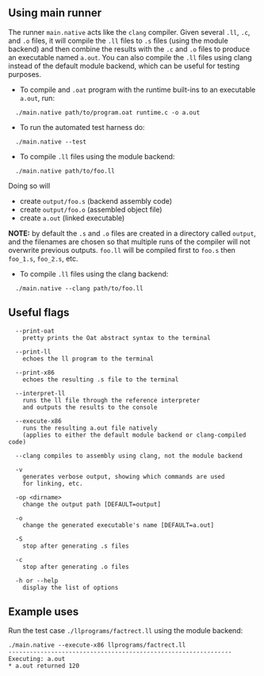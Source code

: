 ## Using main runner

The runner `main.native` acts like the `clang` compiler. Given several
`.ll`, `.c`, and `.o` files, it will compile the `.ll` files to `.s` files
(using the module backend) and then combine the results with the `.c`
and `.o` files to produce an executable named `a.out`. You can also
compile the `.ll` files using clang instead of the default module backend,
which can be useful for testing purposes.

* To compile and `.oat` program with the runtime built-ins to an
executable `a.out`, run:
```
  ./main.native path/to/program.oat runtime.c -o a.out
```


* To run the automated test harness do:
```
  ./main.native --test
```

* To compile `.ll` files using the module backend:
```
  ./main.native path/to/foo.ll
```
  Doing so will

  - create `output/foo.s`   (backend assembly code)
  - create `output/foo.o`   (assembled object file)
  - create `a.out`          (linked executable)

 **NOTE:** by default the `.s` and `.o` files are created in 
 a directory called `output`, and the filenames are 
 chosen so that multiple runs of the compiler will
 not overwrite previous outputs.  `foo.ll` will be 
 compiled first to `foo.s` then `foo_1.s`, `foo_2.s`, etc.


* To compile `.ll` files using the clang backend:
```
  ./main.native --clang path/to/foo.ll
```

## Useful flags

```
  --print-oat
    pretty prints the Oat abstract syntax to the terminal

  --print-ll 
    echoes the ll program to the terminal

  --print-x86
    echoes the resulting .s file to the terminal

  --interpret-ll
    runs the ll file through the reference interpreter
    and outputs the results to the console

  --execute-x86
    runs the resulting a.out file natively
    (applies to either the default module backend or clang-compiled code)

  --clang compiles to assembly using clang, not the module backend

  -v
    generates verbose output, showing which commands are used
    for linking, etc.

  -op <dirname>
    change the output path [DEFAULT=output]

  -o 
    change the generated executable's name [DEFAULT=a.out]

  -S
    stop after generating .s files 

  -c 
    stop after generating .o files 

  -h or --help
    display the list of options
```

## Example uses

Run the test case `./llprograms/factrect.ll` using the module backend:

```
./main.native --execute-x86 llprograms/factrect.ll 
--------------------------------------------------------------- Executing: a.out
* a.out returned 120
```
